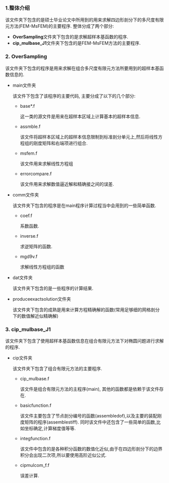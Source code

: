 ### 1.整体介绍
该文件夹下包含的是硕士毕业论文中所用到的用来求解四边形剖分下的多尺度有限元方法(FEM-MsFEM)的主要程序.
整体分成了两个部分:
* **OverSampling**文件夹下包含的是求解超样本基函数的程序.
* **cip_mulbase_J1**文件夹下包含的是FEM-MsFEM方法的主要程序.

### 2. **OverSampling**
该文件夹下包含的程序是用来求解在组合多尺度有限元方法所要用到的超样本基函数信息的.
* main文件夹

  该文件下包含了该程序的主要代码, 主要分成了以下的几个部分:
  * base*.f
  
    这一类的源文件是用来在超样本区域上计算基本的超样本信息.
  * assmble.f
  
    该文件将超样本区域上的超样本信息限制到标准剖分单元上,然后将线性方程组的刚度矩阵和右端项进行组合.
  * msfem.f
    
    该文件用来求解线性方程组
  * errorcompare.f
  
    该文件用来求解数值逼近解和精确接之间的误差.
* comm文件夹

  该文件夹下包含的程序是在main程序计算过程当中会用到的一些简单函数.
  * coef.f
  
    系数函数.
  * inverse.f
  
    求逆矩阵的函数.
  * mgd9v.f
  
    求解线性方程组的函数
* dat文件夹

  该文件夹下包含的是一些程序的计算结果.
* produceexactsolution文件夹

  该文件夹下包含的成熟是用来计算方程精确解的函数(常用足够细的网格剖分下的数值解近似精确解)

### 3. **cip_mulbase_J1**
该文件夹下包含了使用超样本基函数信息在组合有限元方法下对椭圆问题进行求解的程序.
* cip文件夹
  
  该文件夹下包含了组合有限元方法的主要程序.
  * cip_mulbase.f
    
    该文件是组合有限元方法的主程序(main), 其他的函数都是依赖于该文件存在.
  * basicfunction.f
  
    该文件主要包含了节点剖分编号的函数(assembledof),以及主要的装配刚度矩阵的程序(assemblestiff).
    同时该文件中还包含了一些简单的函数,比如坐标确定,计算梯度值等等.
  * integfunction.f
  
    该文件中包含的是各种积分函数的数值化近似,由于在四边形剖分下的边界积分会出现二次项,所以要使用高阶近似公式.
  * cipmulcom_f.f

    误差计算.
